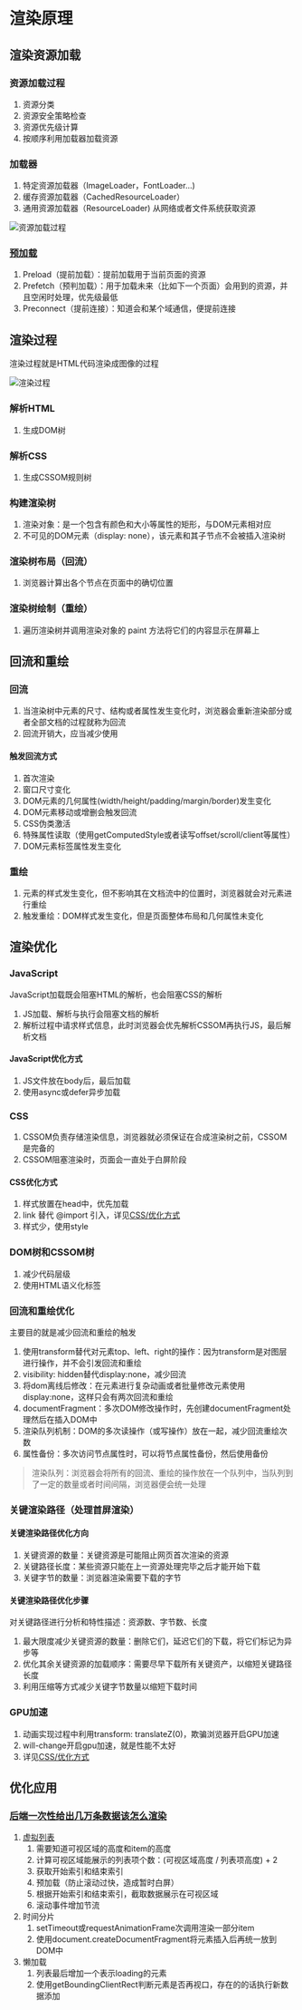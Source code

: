 # 渲染原理

## 渲染资源加载

### 资源加载过程

1. 资源分类
2. 资源安全策略检查
3. 资源优先级计算
4. 按顺序利用加载器加载资源

### 加载器

1. 特定资源加载器（ImageLoader，FontLoader...)
2. 缓存资源加载器（CachedResourceLoader）
3. 通用资源加载器（ResourceLoader) 从网络或者文件系统获取资源

![资源加载过程](assets/02-资源加载过程.png)

### [预加载](https://juejin.cn/post/6915204591730556935)

1. Preload（提前加载）：提前加载用于当前页面的资源
2. Prefetch（预判加载）：用于加载未来（比如下一个页面）会用到的资源，并且空闲时处理，优先级最低
3. Preconnect（提前连接）：知道会和某个域通信，便提前连接

## 渲染过程

渲染过程就是HTML代码渲染成图像的过程

![渲染过程](assets/02-渲染过程.png)

### 解析HTML

1. 生成DOM树

### 解析CSS

1. 生成CSSOM规则树

### 构建渲染树

1. 渲染对象：是一个包含有颜色和大小等属性的矩形，与DOM元素相对应
2. 不可见的DOM元素（display: none），该元素和其子节点不会被插入渲染树

### 渲染树布局（回流）

1. 浏览器计算出各个节点在页面中的确切位置

### 渲染树绘制（重绘）

1. 遍历渲染树并调用渲染对象的 paint 方法将它们的内容显示在屏幕上

## 回流和重绘

### 回流

1. 当渲染树中元素的尺寸、结构或者属性发生变化时，浏览器会重新渲染部分或者全部文档的过程就称为回流
2. 回流开销大，应当减少使用

#### 触发回流方式

1. 首次渲染
2. 窗口尺寸变化
3. DOM元素的几何属性(width/height/padding/margin/border)发生变化
4. DOM元素移动或增删会触发回流
5. CSS伪类激活
6. 特殊属性读取（使用getComputedStyle或者读写offset/scroll/client等属性）
7. DOM元素标签属性发生变化

### 重绘

1. 元素的样式发生变化，但不影响其在文档流中的位置时，浏览器就会对元素进行重绘
2. 触发重绘：DOM样式发生变化，但是页面整体布局和几何属性未变化

## 渲染优化

### JavaScript

JavaScript加载既会阻塞HTML的解析，也会阻塞CSS的解析

1. JS加载、解析与执行会阻塞文档的解析
2. 解析过程中请求样式信息，此时浏览器会优先解析CSSOM再执行JS，最后解析文档

#### JavaScript优化方式

1. JS文件放在body后，最后加载
2. 使用async或defer异步加载

### CSS

1. CSSOM负责存储渲染信息，浏览器就必须保证在合成渲染树之前，CSSOM是完备的
2. CSSOM阻塞渲染时，页面会一直处于白屏阶段

#### CSS优化方式

1. 样式放置在head中，优先加载
2. link 替代 @import 引入，详见[CSS/优化方式](../CSS/09-优化方式.md)
3. 样式少，使用style

### DOM树和CSSOM树

1. 减少代码层级
2. 使用HTML语义化标签

### 回流和重绘优化

主要目的就是减少回流和重绘的触发

1. 使用transform替代对元素top、left、right的操作：因为transform是对图层进行操作，并不会引发回流和重绘
2. visibility: hidden替代display:none，减少回流
3. 将dom离线后修改：在元素进行复杂动画或者批量修改元素使用display:none，这样只会有两次回流和重绘
4. documentFragment：多次DOM修改操作时，先创建documentFragment处理然后在插入DOM中
5. 渲染队列机制：DOM的多次读操作（或写操作）放在一起，减少回流重绘次数
6. 属性备份：多次访问节点属性时，可以将节点属性备份，然后使用备份

> 渲染队列：浏览器会将所有的回流、重绘的操作放在一个队列中，当队列到了一定的数量或者时间间隔，浏览器便会统一处理

### 关键渲染路径（处理首屏渲染）

#### 关键渲染路径优化方向

1. 关键资源的数量：关键资源是可能阻止网页首次渲染的资源
2. 关键路径长度：某些资源只能在上一资源处理完毕之后才能开始下载
3. 关键字节的数量：浏览器渲染需要下载的字节

#### 关键渲染路径优化步骤

对关键路径进行分析和特性描述：资源数、字节数、长度

1. 最大限度减少关键资源的数量：删除它们，延迟它们的下载，将它们标记为异步等
2. 优化其余关键资源的加载顺序：需要尽早下载所有关键资产，以缩短关键路径长度
3. 利用压缩等方式减少关键字节数量以缩短下载时间

### GPU加速

1. 动画实现过程中利用transform: translateZ(0)，欺骗浏览器开启GPU加速
2. will-change开启gpu加速，就是性能不太好
3. 详见[CSS/优化方式](../CSS/09-优化方式.md)

## 优化应用

### [后端一次性给出几万条数据该怎么渲染](https://juejin.cn/post/7031923575044964389)

1. [虚拟列表](https://juejin.cn/post/6966179727329460232)
    1. 需要知道可视区域的高度和item的高度
    2. 计算可视区域能展示的列表项个数：(可视区域高度 / 列表项高度) + 2
    3. 获取开始索引和结束索引
    4. 预加载（防止滚动过快，造成暂时白屏）
    5. 根据开始索引和结束索引，截取数据展示在可视区域
    6. 滚动事件增加节流
2. 时间分片
    1. setTimeout或requestAnimationFrame次调用渲染一部分item
    2. 使用document.createDocumentFragment将元素插入后再统一放到DOM中
3. 懒加载
    1. 列表最后增加一个表示loading的元素
    2. 使用getBoundingClientRect判断元素是否再视口，存在的的话执行新数据添加
